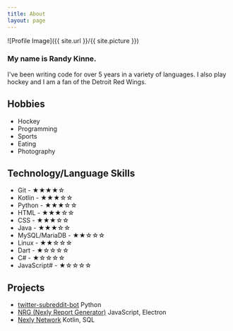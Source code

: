 ```yaml
---
title: About
layout: page
---
```

![Profile Image]({{ site.url }}/{{ site.picture }})

<h3>My name is Randy Kinne.</h3>

<p>I've been writing code for over 5 years in a variety of languages. I also play hockey and I am a fan of the Detroit Red Wings.</p>

<h2>Hobbies</h2>

<ul class="skill-list">
	<li>Hockey</li>
	<li>Programming</li>
	<li>Sports</li>
	<li>Eating</li>
	<li>Photography</li>
</ul>

<h2>Technology/Language Skills</h2>

<ul class="skill-list">
	<li>Git - ★★★★☆</li>
	<li>Kotlin - ★★★☆☆</li>
	<li>Python - ★★★☆☆</li>
    <li>HTML - ★★★☆☆</li>
    <li>CSS - ★★★☆☆</li>
	<li>Java - ★★★☆☆</li>
	<li>MySQL/MariaDB - ★★☆☆☆</li>
	<li>Linux - ★★☆☆☆</li>
	<li>Dart - ★☆☆☆☆</li>
	<li>C# - ★☆☆☆☆</li>
	<li>JavaScript# - ★☆☆☆☆</li>
</ul>

<h2>Projects</h2>

<ul>
	<li><a href="https://github.com/randykinne/twitter-subreddit-bot">twitter-subreddit-bot</a> Python</li>
	<li><a href="https://github.com/randykinne/nrg">NRG (Nexly Report Generator)</a> JavaScript, Electron</li>
	<li><a href="https://nexly.network/">Nexly Network</a> Kotlin, SQL</li>
</ul>

